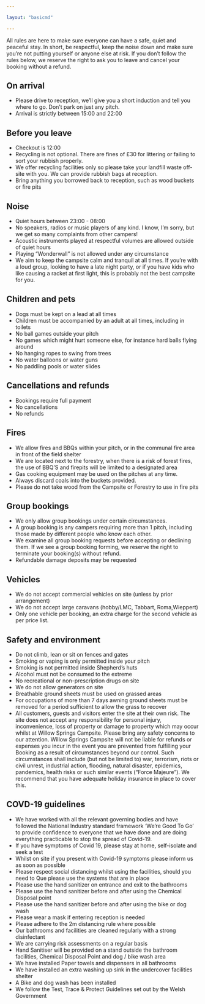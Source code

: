 ```yaml
---

layout: "basicmd"

---
```

All rules are here to make sure everyone can have a safe, quiet and peaceful stay. In short, be respectful, keep the noise down and make sure you’re not putting yourself or anyone else at risk. If you don’t follow the rules below, we reserve the right to ask you to leave and cancel your booking without a refund.  

## On arrival
* Please drive to reception, we’ll give you a short induction and tell you where to go. Don’t park on just any pitch.
* Arrival is strictly between 15:00 and 22:00

## Before you leave
* Checkout is 12:00
* Recycling is not optional. There are fines of £30 for littering or failing to sort your rubbish properly.
* We offer recycling facilities only so please take your landfill waste off-site with you. We can provide rubbish bags at reception.
* Bring anything you borrowed back to reception, such as wood buckets or fire pits

## Noise
* Quiet hours between 23:00 - 08:00
* No speakers, radios or music players of any kind. I know, I’m sorry, but we get so many complaints from other campers!
* Acoustic instruments played at respectful volumes are allowed outside of quiet hours
* Playing “Wonderwall” is not allowed under any circumstance
* We aim to keep the campsite calm and tranquil at all times. If you’re with a loud group, looking to have a late night party, or if you have kids who like causing a racket at first light, this is probably not the best campsite for you.

## Children and pets
* Dogs must be kept on a lead at all times
* Children must be accompanied by an adult at all times, including in toilets
* No ball games outside your pitch
* No games which might hurt someone else, for instance hard balls flying around
* No hanging ropes to swing from trees
* No water balloons or water guns
* No paddling pools or water slides

## Cancellations and refunds
* Bookings require full payment
* No cancellations
* No refunds

## Fires
* We allow fires and BBQs within your pitch, or in the communal fire area in front of the field shelter
* We are located next to the forestry, when there is a risk of forest fires, the use of BBQ’S and firepits will be limited to a designated area
* Gas cooking equipment may be used on the pitches at any time. 
* Always discard coals into the buckets provided. 
* Please do not take wood from the Campsite or Forestry to use in fire pits

## Group bookings
* We only allow group bookings under certain circumstances.
* A group booking is any campers requiring more than 1 pitch, including those made by different people who know each other.
* We examine all group booking requests before accepting or declining them. If we see a group booking forming, we reserve the right to terminate your booking(s) without refund. 
* Refundable damage deposits may be requested

## Vehicles
* We do not accept commercial vehicles on site (unless by prior arrangement) 
* We do not accept large caravans (hobby/LMC, Tabbart, Roma,Wieppert)
* Only one vehicle per booking, an extra charge for the second vehicle as per price list.

## Safety and environment
* Do not climb, lean or sit on fences and gates
* Smoking or vaping is only permitted inside your pitch
* Smoking is not permitted inside Shepherd’s huts
* Alcohol must not be consumed to the extreme
* No recreational or non-prescription drugs on site
* We do not allow generators on site
* Breathable ground sheets must be used on grassed areas 
* For occupations of more than 7 days awning ground sheets must be removed for a period sufficient to allow the grass to recover
* All customers, guests and visitors enter the site at their own risk. The site does not accept any responsibility for personal injury, inconvenience, loss of property or damage to property which may occur whilst at Willow Springs Campsite. Please bring any safety concerns to our attention. Willow Springs Campsite will not be liable for refunds or expenses you incur in the event you are prevented from fulfilling your Booking as a result of circumstances beyond our control. Such circumstances shall include (but not be limited to) war, terrorism, riots or civil unrest, industrial action, flooding, natural disaster, epidemics, pandemics, health risks or such similar events (“Force Majeure”). We recommend that you have adequate holiday insurance in place to cover this.

## COVD-19 guidelines
* We have worked with all the relevant governing bodies and have followed the National Industry standard framework ‘We’re Good To Go’ to provide confidence to everyone that we have done and are doing everything practicable to stop the spread of Covid-19.
* If you have symptoms of Covid 19, please stay at home, self-isolate and seek a test
* Whilst on site if you present with Covid-19 symptoms please inform us as soon as possible
* Please respect social distancing whilst using the facilities, should you need to Que please use the systems that are in place
* Please use the hand sanitizer on entrance and exit to the bathrooms
* Please use the hand sanitizer before and after using the Chemical Disposal point
* Please use the hand sanitizer before and after using the bike or dog wash
* Please wear a mask if entering reception is needed
* Please adhere to the 2m distancing rule where possible
* Our bathrooms and facilities are cleaned regularly with a strong disinfectant
* We are carrying risk assessments on a regular basis
* Hand Sanitiser will be provided on a stand outside the bathroom facilities, Chemical Disposal Point and dog / bike wash area
* We have installed Paper towels and dispensers in all bathrooms
* We have installed an extra washing up sink in the undercover facilities shelter
* A Bike and dog wash has been installed
* We follow the Test, Trace & Protect Guidelines set out by the Welsh Government
